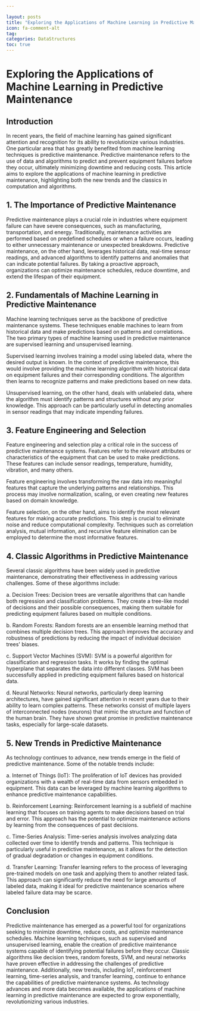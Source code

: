 ```yaml
---

layout: posts
title: "Exploring the Applications of Machine Learning in Predictive Maintenance"
icon: fa-comment-alt
tag:      
categories: DataStructures
toc: true
---
```




# Exploring the Applications of Machine Learning in Predictive Maintenance

## Introduction

In recent years, the field of machine learning has gained significant attention and recognition for its ability to revolutionize various industries. One particular area that has greatly benefited from machine learning techniques is predictive maintenance. Predictive maintenance refers to the use of data and algorithms to predict and prevent equipment failures before they occur, ultimately minimizing downtime and reducing costs. This article aims to explore the applications of machine learning in predictive maintenance, highlighting both the new trends and the classics in computation and algorithms.

## 1. The Importance of Predictive Maintenance

Predictive maintenance plays a crucial role in industries where equipment failure can have severe consequences, such as manufacturing, transportation, and energy. Traditionally, maintenance activities are performed based on predefined schedules or when a failure occurs, leading to either unnecessary maintenance or unexpected breakdowns. Predictive maintenance, on the other hand, leverages historical data, real-time sensor readings, and advanced algorithms to identify patterns and anomalies that can indicate potential failures. By taking a proactive approach, organizations can optimize maintenance schedules, reduce downtime, and extend the lifespan of their equipment.

## 2. Fundamentals of Machine Learning in Predictive Maintenance

Machine learning techniques serve as the backbone of predictive maintenance systems. These techniques enable machines to learn from historical data and make predictions based on patterns and correlations. The two primary types of machine learning used in predictive maintenance are supervised learning and unsupervised learning.

Supervised learning involves training a model using labeled data, where the desired output is known. In the context of predictive maintenance, this would involve providing the machine learning algorithm with historical data on equipment failures and their corresponding conditions. The algorithm then learns to recognize patterns and make predictions based on new data.

Unsupervised learning, on the other hand, deals with unlabeled data, where the algorithm must identify patterns and structures without any prior knowledge. This approach can be particularly useful in detecting anomalies in sensor readings that may indicate impending failures.

## 3. Feature Engineering and Selection

Feature engineering and selection play a critical role in the success of predictive maintenance systems. Features refer to the relevant attributes or characteristics of the equipment that can be used to make predictions. These features can include sensor readings, temperature, humidity, vibration, and many others.

Feature engineering involves transforming the raw data into meaningful features that capture the underlying patterns and relationships. This process may involve normalization, scaling, or even creating new features based on domain knowledge.

Feature selection, on the other hand, aims to identify the most relevant features for making accurate predictions. This step is crucial to eliminate noise and reduce computational complexity. Techniques such as correlation analysis, mutual information, and recursive feature elimination can be employed to determine the most informative features.

## 4. Classic Algorithms in Predictive Maintenance

Several classic algorithms have been widely used in predictive maintenance, demonstrating their effectiveness in addressing various challenges. Some of these algorithms include:

a. Decision Trees: Decision trees are versatile algorithms that can handle both regression and classification problems. They create a tree-like model of decisions and their possible consequences, making them suitable for predicting equipment failures based on multiple conditions.

b. Random Forests: Random forests are an ensemble learning method that combines multiple decision trees. This approach improves the accuracy and robustness of predictions by reducing the impact of individual decision trees' biases.

c. Support Vector Machines (SVM): SVM is a powerful algorithm for classification and regression tasks. It works by finding the optimal hyperplane that separates the data into different classes. SVM has been successfully applied in predicting equipment failures based on historical data.

d. Neural Networks: Neural networks, particularly deep learning architectures, have gained significant attention in recent years due to their ability to learn complex patterns. These networks consist of multiple layers of interconnected nodes (neurons) that mimic the structure and function of the human brain. They have shown great promise in predictive maintenance tasks, especially for large-scale datasets.

## 5. New Trends in Predictive Maintenance

As technology continues to advance, new trends emerge in the field of predictive maintenance. Some of the notable trends include:

a. Internet of Things (IoT): The proliferation of IoT devices has provided organizations with a wealth of real-time data from sensors embedded in equipment. This data can be leveraged by machine learning algorithms to enhance predictive maintenance capabilities.

b. Reinforcement Learning: Reinforcement learning is a subfield of machine learning that focuses on training agents to make decisions based on trial and error. This approach has the potential to optimize maintenance actions by learning from the consequences of past decisions.

c. Time-Series Analysis: Time-series analysis involves analyzing data collected over time to identify trends and patterns. This technique is particularly useful in predictive maintenance, as it allows for the detection of gradual degradation or changes in equipment conditions.

d. Transfer Learning: Transfer learning refers to the process of leveraging pre-trained models on one task and applying them to another related task. This approach can significantly reduce the need for large amounts of labeled data, making it ideal for predictive maintenance scenarios where labeled failure data may be scarce.

## Conclusion

Predictive maintenance has emerged as a powerful tool for organizations seeking to minimize downtime, reduce costs, and optimize maintenance schedules. Machine learning techniques, such as supervised and unsupervised learning, enable the creation of predictive maintenance systems capable of identifying potential failures before they occur. Classic algorithms like decision trees, random forests, SVM, and neural networks have proven effective in addressing the challenges of predictive maintenance. Additionally, new trends, including IoT, reinforcement learning, time-series analysis, and transfer learning, continue to enhance the capabilities of predictive maintenance systems. As technology advances and more data becomes available, the applications of machine learning in predictive maintenance are expected to grow exponentially, revolutionizing various industries.